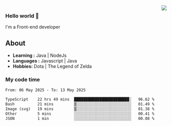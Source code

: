<img align='right' src="https://github-readme-stats.vercel.app/api?username=jumodada&show_icons=true&theme=vue">

### Hello world 👋

I'm a Front-end developer 
    
## About
-  **Learning :** Java | NodeJs
-  **Languages :** Javascript | Java
-  **Hobbies:** Dota | The Legend of Zelda

### My code time

<!--START_SECTION:waka-->

```txt
From: 06 May 2025 - To: 13 May 2025

TypeScript    22 hrs 49 mins  ████████████████████████░   96.62 %
Bash          21 mins         ▒░░░░░░░░░░░░░░░░░░░░░░░░   01.49 %
Image (svg)   19 mins         ▒░░░░░░░░░░░░░░░░░░░░░░░░   01.38 %
Other         5 mins          ░░░░░░░░░░░░░░░░░░░░░░░░░   00.41 %
JSON          1 min           ░░░░░░░░░░░░░░░░░░░░░░░░░   00.08 %
```

<!--END_SECTION:waka-->
